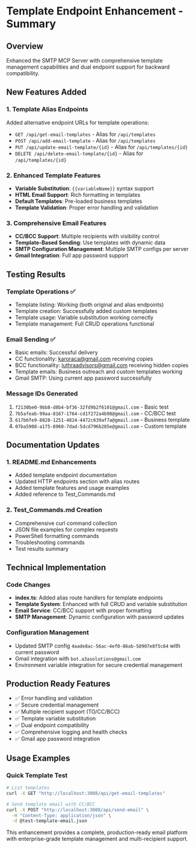 # Template Endpoint Enhancement - Summary

## Overview
Enhanced the SMTP MCP Server with comprehensive template management capabilities and dual endpoint support for backward compatibility.

## New Features Added

### 1. Template Alias Endpoints
Added alternative endpoint URLs for template operations:
- `GET /api/get-email-templates` - Alias for `/api/templates`
- `POST /api/add-email-template` - Alias for `/api/templates`
- `PUT /api/update-email-template/{id}` - Alias for `/api/templates/{id}`
- `DELETE /api/delete-email-template/{id}` - Alias for `/api/templates/{id}`

### 2. Enhanced Template Features
- **Variable Substitution**: `{{variableName}}` syntax support
- **HTML Email Support**: Rich formatting in templates
- **Default Templates**: Pre-loaded business templates
- **Template Validation**: Proper error handling and validation

### 3. Comprehensive Email Features
- **CC/BCC Support**: Multiple recipients with visibility control
- **Template-Based Sending**: Use templates with dynamic data
- **SMTP Configuration Management**: Multiple SMTP configs per server
- **Gmail Integration**: Full app password support

## Testing Results

### Template Operations ✅
- Template listing: Working (both original and alias endpoints)
- Template creation: Successfully added custom templates
- Template usage: Variable substitution working correctly
- Template management: Full CRUD operations functional

### Email Sending ✅
- Basic emails: Successful delivery
- CC functionality: karoraca@gmail.com receiving copies
- BCC functionality: luthraadvisors@gmail.com receiving hidden copies
- Template emails: Business outreach and custom templates working
- Gmail SMTP: Using current app password successfully

### Message IDs Generated
1. `f2130be0-9bb8-d8b4-bf36-32fd9b2f6101@gmail.com` - Basic test
2. `7b5afeab-99aa-8167-1764-cd1f272a4b98@gmail.com` - CC/BCC test
3. `617b6fe9-8828-1251-4824-4472c639af7a@gmail.com` - Business template
4. `07ba5908-a175-8960-7dad-5dcd796b285e@gmail.com` - Custom template

## Documentation Updates

### 1. README.md Enhancements
- Added template endpoint documentation
- Updated HTTP endpoints section with alias routes
- Added template features and usage examples
- Added reference to Test_Commands.md

### 2. Test_Commands.md Creation
- Comprehensive curl command collection
- JSON file examples for complex requests
- PowerShell formatting commands
- Troubleshooting commands
- Test results summary

## Technical Implementation

### Code Changes
- **index.ts**: Added alias route handlers for template endpoints
- **Template System**: Enhanced with full CRUD and variable substitution
- **Email Service**: CC/BCC support with proper formatting
- **SMTP Management**: Dynamic configuration with password updates

### Configuration Management
- Updated SMTP config `4aade8ac-56ac-4ef0-86ab-58907e8f5c64` with current password
- Gmail integration with `bot.a3asolutions@gmail.com`
- Environment variable integration for secure credential management

## Production Ready Features
- ✅ Error handling and validation
- ✅ Secure credential management
- ✅ Multiple recipient support (TO/CC/BCC)
- ✅ Template variable substitution
- ✅ Dual endpoint compatibility
- ✅ Comprehensive logging and health checks
- ✅ Gmail app password integration

## Usage Examples

### Quick Template Test
```bash
# List templates
curl -X GET "http://localhost:3008/api/get-email-templates"

# Send template email with CC/BCC
curl -X POST "http://localhost:3008/api/send-email" \
  -H "Content-Type: application/json" \
  -d @test-template-email.json
```

This enhancement provides a complete, production-ready email platform with enterprise-grade template management and multi-recipient support.
